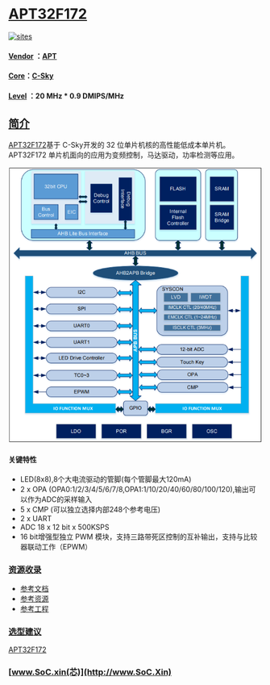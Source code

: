 ﻿# [APT32F172](https://github.com/SoCXin/APT32F172)

[![sites](http://182.61.61.133/link/resources/SoC.png)](http://www.SoC.Xin)

#### [Vendor](https://github.com/SoCXin/Vendor) ：[APT](http://www.aptchip.com/)
#### [Core](https://github.com/SoCXin/RISC)：[C-Sky](https://github.com/SoCXin/RISC)
#### [Level](https://github.com/SoCXin/Level) ：20 MHz * 0.9 DMIPS/MHz

## [简介](https://github.com/SoCXin/APT32F172/wiki)

[APT32F172](https://github.com/SoCXin/APT32F172)基于 C-Sky开发的 32 位单片机核的高性能低成本单片机。APT32F172 单片机面向的应用为变频控制，马达驱动，功率检测等应用。

[![sites](docs/APT32F172.png)](http://www.aptchip.com/article/APT32F170)

#### 关键特性

* LED(8x8),8个大电流驱动的管脚(每个管脚最大120mA)
* 2 x OPA (OPA0:1/2/3/4/5/6/7/8,OPA1:1/10/20/40/60/80/100/120),输出可以作为ADC的采样输入
* 5 x CMP (可以独立选择内部248个参考电压)
* 2 x UART
* ADC 18 x 12 bit x 500KSPS
* 16 bit增强型独立 PWM 模块，支持三路带死区控制的互补输出，支持与比较器联动工作（EPWM）

### [资源收录](https://github.com/SoCXin/APT32F172)

* [参考文档](docs/)
* [参考资源](src/)
* [参考工程](project/)

### [选型建议](https://github.com/SoCXin)

[APT32F172](https://github.com/SoCXin/APT32F172)

###  [www.SoC.xin(芯)](http://www.SoC.Xin)
